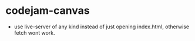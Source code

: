 # codejam-canvas

* use live-server of any kind instead of just opening index.html, otherwise fetch wont work.
